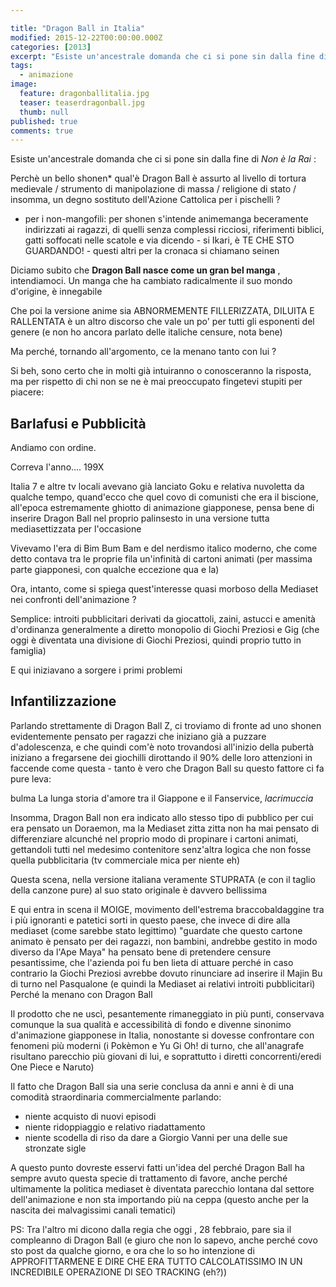 ```yaml
---

title: "Dragon Ball in Italia"
modified: 2015-12-22T00:00:00.000Z
categories: [2013]
excerpt: "Esiste un'ancestrale domanda che ci si pone sin dalla fine di Non è la Rai..."
tags: 
  - animazione
image: 
  feature: dragonballitalia.jpg
  teaser: teaserdragonball.jpg
  thumb: null
published: true
comments: true
---
```


Esiste un'ancestrale domanda che ci si pone sin dalla fine di _Non è la Rai_ :

Perchè un bello shonen* qual'è Dragon Ball è assurto al livello di tortura medievale / strumento di manipolazione di massa / religione di stato / insomma, un degno sostituto dell'Azione Cattolica per i pischelli ?

* per i non-mangofili: per shonen s'intende animemanga beceramente indirizzati ai ragazzi, di quelli senza complessi ricciosi, riferimenti biblici, gatti soffocati nelle scatole e via dicendo - si Ikari, è TE CHE STO GUARDANDO! - questi altri per la cronaca si chiamano seinen  

Diciamo subito che **Dragon Ball nasce come un gran bel manga** , intendiamoci. Un manga che ha cambiato radicalmente il suo mondo d'origine, è innegabile

Che poi la versione anime sia ABNORMEMENTE FILLERIZZATA, DILUITA E RALLENTATA è un altro discorso che vale un po' per tutti gli esponenti del genere (e non ho ancora parlato delle italiche censure, nota bene)

Ma perché, tornando all'argomento, ce la menano tanto con lui ?

Si beh, sono certo che in molti già intuiranno o conosceranno la risposta, ma per rispetto di chi non se ne è mai preoccupato fingetevi stupiti per piacere:  

## Barlafusi e Pubblicità

Andiamo con ordine.

Correva l'anno.... 199X

Italia 7 e altre tv locali avevano già lanciato Goku e relativa nuvoletta da qualche tempo, quand'ecco che quel covo di comunisti che era il biscione, all'epoca estremamente ghiotto di animazione giapponese, pensa bene di inserire Dragon Ball nel proprio palinsesto in una versione tutta mediasettizzata per l'occasione

Vivevamo l'era di Bim Bum Bam e del nerdismo italico moderno, che come detto contava tra le proprie fila un'infinità di cartoni animati (per massima parte giapponesi, con qualche eccezione qua e la)

Ora, intanto, come si spiega quest'interesse quasi morboso della Mediaset nei confronti dell'animazione ?

Semplice: introiti pubblicitari derivati da giocattoli, zaini, astucci e amenità d'ordinanza generalmente a diretto monopolio di Giochi Preziosi e Gig (che oggi è diventata una divisione di Giochi Preziosi, quindi proprio tutto in famiglia)

E qui iniziavano a sorgere i primi problemi

## Infantilizzazione

Parlando strettamente di Dragon Ball Z, ci troviamo di fronte ad uno shonen evidentemente pensato per ragazzi che iniziano già a puzzare d'adolescenza, e che quindi com'è noto trovandosi all'inizio della pubertà iniziano a fregarsene dei giochilli dirottando il 90% delle loro attenzioni in faccende come questa - tanto è vero che Dragon Ball su questo fattore ci fa pure leva:

bulma
La lunga storia d'amore tra il Giappone e il Fanservice, *lacrimuccia*

Insomma, Dragon Ball non era indicato allo stesso tipo di pubblico per cui era pensato un Doraemon, ma la Mediaset zitta zitta non ha mai pensato di differenziare alcunché nel proprio modo di propinare i cartoni animati, gettandoli tutti nel medesimo contenitore senz'altra logica che non fosse quella pubblicitaria (tv commerciale mica per niente eh)

Questa scena, nella versione italiana veramente STUPRATA (e con il taglio della canzone pure) al suo stato originale è davvero bellissima 

E qui entra in scena il MOIGE, movimento dell'estrema braccobaldaggine tra i più ignoranti e patetici sorti in questo paese, che invece di dire alla mediaset (come sarebbe stato legittimo) "guardate che questo cartone animato è pensato per dei ragazzi, non bambini, andrebbe gestito in modo diverso da l'Ape Maya" ha pensato bene di pretendere censure pesantissime, che l'azienda poi fu ben lieta di attuare perché in caso contrario la Giochi Preziosi avrebbe dovuto rinunciare ad inserire il Majin Bu di turno nel Pasqualone (e quindi la Mediaset ai relativi introiti pubblicitari)
Perché la menano con Dragon Ball

Il prodotto che ne uscì, pesantemente rimaneggiato in più punti, conservava comunque la sua qualità e accessibilità di fondo e divenne sinonimo d'animazione giapponese in Italia, nonostante si dovesse confrontare con fenomeni più moderni (i Pokèmon e Yu Gi Oh! di turno, che all'anagrafe risultano parecchio più giovani di lui, e soprattutto i diretti concorrenti/eredi One Piece e Naruto)

Il fatto che Dragon Ball sia una serie conclusa da anni e anni è di una comodità straordinaria commercialmente parlando:

- niente acquisto di nuovi episodi
- niente ridoppiaggio e relativo riadattamento
- niente scodella di riso da dare a Giorgio Vanni per una delle sue stronzate sigle

A questo punto dovreste esservi fatti un'idea del perché Dragon Ball ha sempre avuto questa specie di trattamento di favore, anche perché ultimamente la politica mediaset è diventata parecchio lontana dal settore dell'animazione e non sta importando più na ceppa (questo anche per la nascita dei malvagissimi canali tematici)

PS: Tra l'altro mi dicono dalla regia che oggi , 28 febbraio, pare sia il compleanno di Dragon Ball (e giuro che non lo sapevo, anche perché covo sto post da qualche giorno, e ora che lo so ho intenzione di APPROFITTARMENE E DIRE CHE ERA TUTTO CALCOLATISSIMO IN UN INCREDIBILE OPERAZIONE DI SEO TRACKING (eh?))
